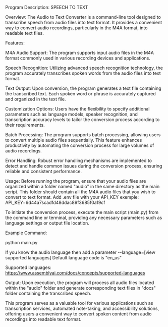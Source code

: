 Program Description: SPEECH TO TEXT

Overview:
The Audio to Text Converter is a command-line tool designed to transcribe speech from audio files into text format. It provides a convenient way to convert audio recordings, particularly in the M4A format, into readable text files.

Features:

M4A Audio Support: The program supports input audio files in the M4A format commonly used in various recording devices and applications.

Speech Recognition: Utilizing advanced speech recognition technology, the program accurately transcribes spoken words from the audio files into text format.

Text Output: Upon conversion, the program generates a text file containing the transcribed text. Each spoken word or phrase is accurately captured and organized in the text file.

Customization Options: Users have the flexibility to specify additional parameters such as language models, speaker recognition, and transcription accuracy levels to tailor the conversion process according to their requirements.

Batch Processing: The program supports batch processing, allowing users to convert multiple audio files sequentially. This feature enhances productivity by automating the conversion process for large volumes of audio recordings.

Error Handling: Robust error handling mechanisms are implemented to detect and handle common issues during the conversion process, ensuring reliable and consistent performance.

Usage:
Before running the program, ensure that your audio files are organized within a folder named "audio" in the same directory as the main script. This folder should contain all the M4A audio files that you wish to convert to text format. Add .env file with your API_KEY exemple: API_KEY=6d44a7scadfd48ddac89f3685f0a19cf

To initiate the conversion process, execute the main script (main.py) from the command line or terminal, providing any necessary parameters such as language settings or output file location.

Example Command:

python main.py 

If you know the audio language then add a parameter --language=[view supported languages]
Default language code is "en_us" 

Supported languages:
    https://www.assemblyai.com/docs/concepts/supported-languages

Output:
Upon execution, the program will process all audio files located within the "audio" folder and generate corresponding text files in "docs" folder containing the transcribed speech.

This program serves as a valuable tool for various applications such as transcription services, automated note-taking, and accessibility solutions, offering users a convenient way to convert spoken content from audio recordings into readable text format.





